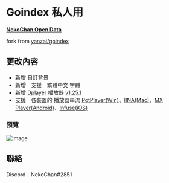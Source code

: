 # Goindex 私人用

**[NekoChan Open Data](https://nekochan.ml)**

fork from [yanzai/goindex](https://github.com/yanzai/goindex)

## 更改內容
- 新增 自訂背景
- 新增　支援　繁體中文 字體
- 新增 [Dplayer](https://github.com/MoePlayer/DPlayer) 播放器 [v1.25.1](https://github.com/MoePlayer/DPlayer/releases/tag/v1.25.1)
- 支援　各裝置的 播放器串流 [PotPlayer(Win)](https://potplayer.daum.net/?lang=zh_TW)、[IINA(Mac)](https://iina.io/)、[MX Player(Android)](https://play.google.com/store/apps/details?id=com.mxtech.videoplayer.ad)、[Infuse(iOS)](https://apps.apple.com/tw/app/infuse-6/id1136220934)

### 預覽
![image](https://i.imgur.com/girkvqP.png)

## 聯絡
Discord：NekoChan#2851
